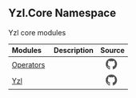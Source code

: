 ## Yzl.Core Namespace

Yzl core modules

Modules | Description | Source
:--- | :--- | :---:
[Operators](/yzl/reference/yzl-core-operators)&nbsp; | &nbsp;&nbsp; | [![Link to source code](/yzl/content/img/github.png)](https://github.com/queil/yzl/tree/master/src/Operators.fs#L4-4)&nbsp;
[Yzl](/yzl/reference/yzl-core-yzl)&nbsp; | &nbsp;&nbsp; | [![Link to source code](/yzl/content/img/github.png)](https://github.com/queil/yzl/tree/master/src/Yzl.fs#L14-14)&nbsp;



